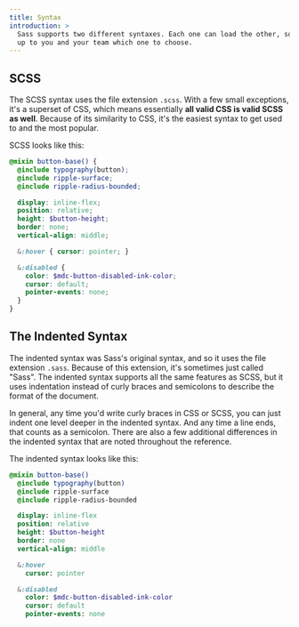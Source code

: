 ```yaml
---
title: Syntax
introduction: >
  Sass supports two different syntaxes. Each one can load the other, so it's
  up to you and your team which one to choose.
---
```


## SCSS

The SCSS syntax uses the file extension `.scss`. With a few small exceptions,
it's a superset of CSS, which means essentially **all valid CSS is valid SCSS as
well**. Because of its similarity to CSS, it's the easiest syntax to get used to
and the most popular.

SCSS looks like this:

```scss
@mixin button-base() {
  @include typography(button);
  @include ripple-surface;
  @include ripple-radius-bounded;

  display: inline-flex;
  position: relative;
  height: $button-height;
  border: none;
  vertical-align: middle;

  &:hover { cursor: pointer; }

  &:disabled {
    color: $mdc-button-disabled-ink-color;
    cursor: default;
    pointer-events: none;
  }
}
```

## The Indented Syntax

The indented syntax was Sass's original syntax, and so it uses the file
extension `.sass`. Because of this extension, it's sometimes just called "Sass".
The indented syntax supports all the same features as SCSS, but it uses
indentation instead of curly braces and semicolons to describe the format of the
document.

In general, any time you'd write curly braces in CSS or SCSS, you can just
indent one level deeper in the indented syntax. And any time a line ends, that
counts as a semicolon. There are also a few additional differences in the
indented syntax that are noted throughout the reference.

The indented syntax looks like this:

```sass
@mixin button-base()
  @include typography(button)
  @include ripple-surface
  @include ripple-radius-bounded

  display: inline-flex
  position: relative
  height: $button-height
  border: none
  vertical-align: middle

  &:hover
    cursor: pointer

  &:disabled
    color: $mdc-button-disabled-ink-color
    cursor: default
    pointer-events: none
```
